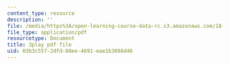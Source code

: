 ```yaml
---
content_type: resource
description: ''
file: /media/https%3A/open-learning-course-data-rc.s3.amazonaws.com/18-03sc-differential-equations-fall-2011/03b3c5572dfd88ee4691eae1b3086d46_LbKKzMag5Rc.pdf
file_type: application/pdf
resourcetype: Document
title: 3play pdf file
uid: 03b3c557-2dfd-88ee-4691-eae1b3086d46
---
```

